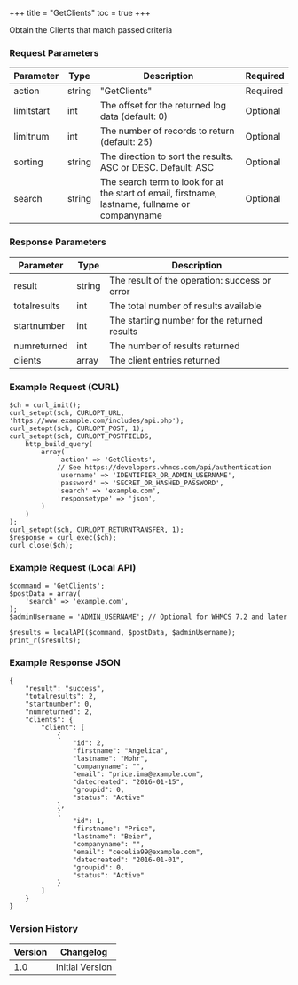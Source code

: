 +++
title = "GetClients"
toc = true
+++

Obtain the Clients that match passed criteria

### Request Parameters

| Parameter | Type | Description | Required |
| --------- | ---- | ----------- | -------- |
| action | string | "GetClients" | Required |
| limitstart | int | The offset for the returned log data (default: 0) | Optional |
| limitnum | int | The number of records to return (default: 25) | Optional |
| sorting | string | The direction to sort the results. ASC or DESC. Default: ASC | Optional |
| search | string | The search term to look for at the start of email, firstname, lastname, fullname or companyname | Optional |

### Response Parameters

| Parameter | Type | Description |
| --------- | ---- | ----------- |
| result | string | The result of the operation: success or error |
| totalresults | int | The total number of results available |
| startnumber | int | The starting number for the returned results |
| numreturned | int | The number of results returned |
| clients | array | The client entries returned |


### Example Request (CURL)

```
$ch = curl_init();
curl_setopt($ch, CURLOPT_URL, 'https://www.example.com/includes/api.php');
curl_setopt($ch, CURLOPT_POST, 1);
curl_setopt($ch, CURLOPT_POSTFIELDS,
    http_build_query(
        array(
            'action' => 'GetClients',
            // See https://developers.whmcs.com/api/authentication
            'username' => 'IDENTIFIER_OR_ADMIN_USERNAME',
            'password' => 'SECRET_OR_HASHED_PASSWORD',
            'search' => 'example.com',
            'responsetype' => 'json',
        )
    )
);
curl_setopt($ch, CURLOPT_RETURNTRANSFER, 1);
$response = curl_exec($ch);
curl_close($ch);
```


### Example Request (Local API)

```
$command = 'GetClients';
$postData = array(
    'search' => 'example.com',
);
$adminUsername = 'ADMIN_USERNAME'; // Optional for WHMCS 7.2 and later

$results = localAPI($command, $postData, $adminUsername);
print_r($results);
```


### Example Response JSON

```
{
    "result": "success",
    "totalresults": 2,
    "startnumber": 0,
    "numreturned": 2,
    "clients": {
        "client": [
            {
                "id": 2,
                "firstname": "Angelica",
                "lastname": "Mohr",
                "companyname": "",
                "email": "price.ima@example.com",
                "datecreated": "2016-01-15",
                "groupid": 0,
                "status": "Active"
            },
            {
                "id": 1,
                "firstname": "Price",
                "lastname": "Beier",
                "companyname": "",
                "email": "cecelia99@example.com",
                "datecreated": "2016-01-01",
                "groupid": 0,
                "status": "Active"
            }
        ]
    }
}
```


### Version History

| Version | Changelog |
| ------- | --------- |
| 1.0 | Initial Version |
